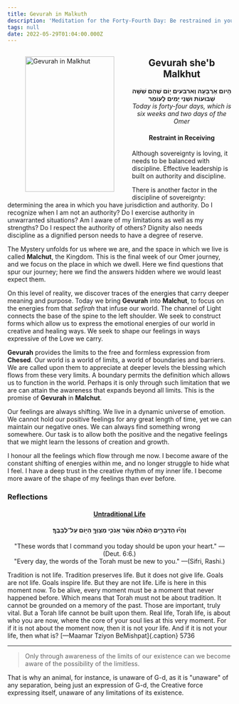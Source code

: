 ```yaml
---
title: Gevurah in Malkuth
description: 'Meditation for the Forty-Fourth Day: Be restrained in your receiving'
tags: null
date: 2022-05-29T01:04:00.000Z
---
```

<a href="https://www.chabad.org/holidays/sefirah/omer-count_cdo/jewish/Count-the-Omer.htm">
<i class="fa fa-file" aria-hidden="true"></i></a>

<figure style='float: left'>
 <a href='/posts/img/freedom/week7/7.2-Gevurah_in_Malkhut.png' target="_blank">
   <img src='/posts/img/freedom/week7/7.2-Gevurah_in_Malkhut_s.png' alt='Gevurah in Malkhut' width='200' height='304' />
 </a>
</figure>

<div style="text-align:center">
<h2>Gevurah she'b Malkhut</h2>
<span dir="rtl"><b>הָיום אַרְבָּעָה וְארבעים יָוֹם שֶׁהֵם שִׁשָּׁה שָׁבוּעוֹת וּשְׁנֵי יָמִים לָעוֹמֵר</b></span>
<br />
<i>ֹToday is forty-four days, which is six weeks and two days of the Omer</i>
</p>

<h4>Restraint in Receiving</h4>

</div>

<div class="abstract">

Although sovereignty is loving, it needs to be balanced with discipline. Effective leadership is built on authority and discipline.

There is another factor in the discipline of sovereignty: determining the area in which you have jurisdiction and authority. Do I recognize when I am not an authority? Do I exercise authority in unwarranted situations? Am I aware of my limitations as well as my strengths? Do I respect the authority of others? Dignity also needs discipline as a dignified person needs to have a degree of reserve.

</div>

The Mystery unfolds for us where we are, and the space in which we live is called **Malchut**, the Kingdom. This is the final week of our Omer journey, and we focus on the place in which we dwell. Here we find questions that spur our journey; here we find the answers hidden where we would least expect them.

On this level of reality, we discover traces of the energies that carry deeper meaning and purpose. Today we bring **Gevurah** into **Malchut**, to focus on the energies from that _sefirah_ that infuse our world. The channel of Light connects the base of the spine to the left shoulder. We seek to construct forms which allow us to express the emotional energies of our world in creative and healing ways. We seek to shape our feelings in ways expressive of the Love we carry.

**Gevurah** provides the limits to the free and formless expression from **Chesed**. Our world is a world of limits, a world of boundaries and barriers. We are called upon them to appreciate at deeper levels the blessing which flows from these very limits. A boundary permits the definition which allows us to function in the world. Perhaps it is only through such limitation that we are can attain the awareness that expands beyond all limits. This is the promise of **Gevurah** in **Malchut**.

Our feelings are always shifting. We live in a dynamic universe of emotion. We cannot hold our positive feelings for any great length of time, yet we can maintain our negative ones. We can always find something wrong somewhere. Our task is to allow both the positive and the negative feelings that we might learn the lessons of creation and growth.

<div class="abstract">

I honour all the feelings which flow through me now. I become aware of the constant shifting of energies within me, and no longer struggle to hide what I feel. I have a deep trust in the creative rhythm of my inner life. I become more aware of the shape of my feelings than ever before.

</div>

<h3>Reflections</h3>

<div style="text-align: center;">
<h4><a href="https://www.chabad.org/calendar/view/day.asp?tdate=5/11/2021#DailyThoughtBody0">Untraditional Life</a></h4>

<h4 dir="rtl">
וְהָי֞וּ הַדְּבָרִ֣ים הָאֵ֗לֶּה אֲשֶׁ֨ר אָנֹכִ֧י מְצַוְּךָ֛ הַיּ֖וֹם עַל־לְבָבֶֽךָ׃
</h4>
<p>
"These words that I command you today should be upon your heart."
<span style="text-align: right">&mdash;(Deut. 6:6.)<br />
"Every day, the words of the Torah must be new to you."
<span style="text-align: right">&mdash;(Sifri, Rashi.)
</div>

<div class="poem">

Tradition is not life. Tradition preserves life. But it does not give life.
Goals are not life. Goals inspire life. But they are not life.
Life is here in this moment now. To be alive, every moment must be a moment that never happened before.
Which means that Torah must not be about tradition. It cannot be grounded on a memory of the past. Those are important, truly vital. But a Torah life cannot be built upon them.
Real life, Torah life, is about who you are now, where the core of your soul lies at this very moment.
For if it is not about the moment now, then it is not your life. And if it is not your life, then what is?
[&mdash;Maamar Tziyon BeMishpat]{.caption} 5736

---

</div>

<div class="note">

> Only through awareness of the limits of our existence can we become aware of the possibility of the limitless.

That is why an animal, for instance, is unaware of G-d, as it is "unaware" of any separation, being just an expression of G-d, the Creative force expressing itself, unaware of any limitations of its existence.

</div>
